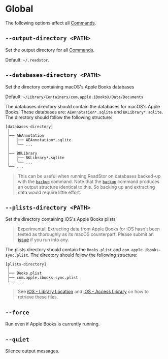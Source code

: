 # Global

The following options affect all [Commands][commands].

## `--output-directory <PATH>`

Set the output directory for all [Commands][commands].

Default: `~/.readstor`.

## `--databases-directory <PATH>`

Set the directory containing macOS's Apple Books databases

Default: `~/Library/Containers/com.apple.iBooksX/Data/Documents`

The databases directory should contain the databases for macOS's Apple Books. These databases are:
`AEAnnotation*.sqlite` and `BKLibrary*.sqlite`. The directory should follow the following structure:

```plaintext
[databases-directory]
 │
 ├── AEAnnotation
 │   ├── AEAnnotation*.sqlite
 │   └── ...
 │
 ├── BKLibrary
 │   ├── BKLibrary*.sqlite
 │   └── ...
 └── ...
```

> <i class="fa fa-info-circle"></i> This can be useful when running ReadStor on databases backed-up
> with the [`backup`][backup] command. Note that the [`backup`][backup] command produces an output
> structure identical to this. So backing up and extracting data would require little effort.

## `--plists-directory <PATH>`

Set the directory containing iOS's Apple Books plists

> <i class="fa fa-exclamation-circle"></i> Experimental! Extracting data from Apple Books for iOS
> hasn't been tested as thoroughly as its macOS counterpart. Please submit an [issue][github-issues]
> if you run into any.

The plists directory should contain the `Books.plist` and `com.apple.ibooks-sync.plist`. The
directory should follow the following structure:

```plaintext
[plists-directory]
 │
 ├── Books.plist
 ├── com.apple.ibooks-sync.plist
 └── ...
```

> <i class="fa fa-info-circle"></i> See [iOS - Library Location][ios-library-location] and [iOS -
> Access Library][ios-access-library] on how to retrieve these files.

## `--force`

Run even if Apple Books is currently running.

## `--quiet`

Silence output messages.

[backup]: ../commands.md#backup
[commands]: ../commands.md
[ios-library-location]: ../../apple-books/ios/library-location.md
[ios-access-library]: ../../apple-books/ios/access-library.md
[github-issues]: https://github.com/tnahs/readstor/issues
